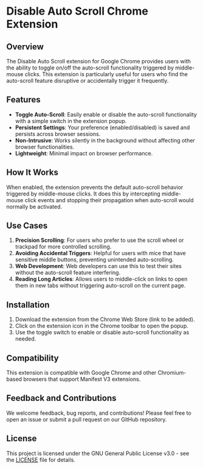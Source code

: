 # Disable Auto Scroll Chrome Extension

## Overview

The Disable Auto Scroll extension for Google Chrome provides users with the ability to toggle on/off the auto-scroll functionality triggered by middle-mouse clicks. This extension is particularly useful for users who find the auto-scroll feature disruptive or accidentally trigger it frequently.

## Features

- **Toggle Auto-Scroll**: Easily enable or disable the auto-scroll functionality with a simple switch in the extension popup.
- **Persistent Settings**: Your preference (enabled/disabled) is saved and persists across browser sessions.
- **Non-Intrusive**: Works silently in the background without affecting other browser functionalities.
- **Lightweight**: Minimal impact on browser performance.

## How It Works

When enabled, the extension prevents the default auto-scroll behavior triggered by middle-mouse clicks. It does this by intercepting middle-mouse click events and stopping their propagation when auto-scroll would normally be activated.

## Use Cases

1. **Precision Scrolling**: For users who prefer to use the scroll wheel or trackpad for more controlled scrolling.
2. **Avoiding Accidental Triggers**: Helpful for users with mice that have sensitive middle buttons, preventing unintended auto-scrolling.
3. **Web Development**: Web developers can use this to test their sites without the auto-scroll feature interfering.
4. **Reading Long Articles**: Allows users to middle-click on links to open them in new tabs without triggering auto-scroll on the current page.

## Installation

1. Download the extension from the Chrome Web Store (link to be added).
2. Click on the extension icon in the Chrome toolbar to open the popup.
3. Use the toggle switch to enable or disable auto-scroll functionality as needed.

## Compatibility

This extension is compatible with Google Chrome and other Chromium-based browsers that support Manifest V3 extensions.

## Feedback and Contributions

We welcome feedback, bug reports, and contributions! Please feel free to open an issue or submit a pull request on our GitHub repository.

## License

This project is licensed under the GNU General Public License v3.0 - see the [LICENSE](LICENSE) file for details.
